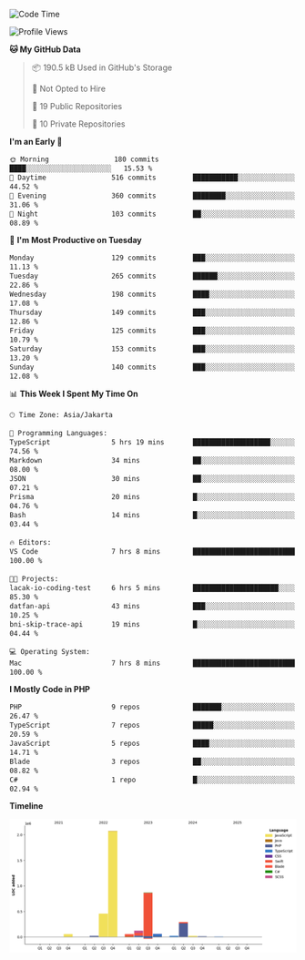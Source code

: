 <!--START_SECTION:waka-->
![Code Time](http://img.shields.io/badge/Code%20Time-533%20hrs%205%20mins-blue)

![Profile Views](http://img.shields.io/badge/Profile%20Views-0-blue)

**🐱 My GitHub Data** 

> 📦 190.5 kB Used in GitHub's Storage 
 > 
> 🚫 Not Opted to Hire
 > 
> 📜 19 Public Repositories 
 > 
> 🔑 10 Private Repositories 
 > 
**I'm an Early 🐤** 

```text
🌞 Morning                180 commits         ████░░░░░░░░░░░░░░░░░░░░░   15.53 % 
🌆 Daytime                516 commits         ███████████░░░░░░░░░░░░░░   44.52 % 
🌃 Evening                360 commits         ████████░░░░░░░░░░░░░░░░░   31.06 % 
🌙 Night                  103 commits         ██░░░░░░░░░░░░░░░░░░░░░░░   08.89 % 
```
📅 **I'm Most Productive on Tuesday** 

```text
Monday                   129 commits         ███░░░░░░░░░░░░░░░░░░░░░░   11.13 % 
Tuesday                  265 commits         ██████░░░░░░░░░░░░░░░░░░░   22.86 % 
Wednesday                198 commits         ████░░░░░░░░░░░░░░░░░░░░░   17.08 % 
Thursday                 149 commits         ███░░░░░░░░░░░░░░░░░░░░░░   12.86 % 
Friday                   125 commits         ███░░░░░░░░░░░░░░░░░░░░░░   10.79 % 
Saturday                 153 commits         ███░░░░░░░░░░░░░░░░░░░░░░   13.20 % 
Sunday                   140 commits         ███░░░░░░░░░░░░░░░░░░░░░░   12.08 % 
```


📊 **This Week I Spent My Time On** 

```text
🕑︎ Time Zone: Asia/Jakarta

💬 Programming Languages: 
TypeScript               5 hrs 19 mins       ███████████████████░░░░░░   74.56 % 
Markdown                 34 mins             ██░░░░░░░░░░░░░░░░░░░░░░░   08.00 % 
JSON                     30 mins             ██░░░░░░░░░░░░░░░░░░░░░░░   07.21 % 
Prisma                   20 mins             █░░░░░░░░░░░░░░░░░░░░░░░░   04.76 % 
Bash                     14 mins             █░░░░░░░░░░░░░░░░░░░░░░░░   03.44 % 

🔥 Editors: 
VS Code                  7 hrs 8 mins        █████████████████████████   100.00 % 

🐱‍💻 Projects: 
lacak-io-coding-test     6 hrs 5 mins        █████████████████████░░░░   85.30 % 
datfan-api               43 mins             ███░░░░░░░░░░░░░░░░░░░░░░   10.25 % 
bni-skip-trace-api       19 mins             █░░░░░░░░░░░░░░░░░░░░░░░░   04.44 % 

💻 Operating System: 
Mac                      7 hrs 8 mins        █████████████████████████   100.00 % 
```

**I Mostly Code in PHP** 

```text
PHP                      9 repos             ███████░░░░░░░░░░░░░░░░░░   26.47 % 
TypeScript               7 repos             █████░░░░░░░░░░░░░░░░░░░░   20.59 % 
JavaScript               5 repos             ████░░░░░░░░░░░░░░░░░░░░░   14.71 % 
Blade                    3 repos             ██░░░░░░░░░░░░░░░░░░░░░░░   08.82 % 
C#                       1 repo              █░░░░░░░░░░░░░░░░░░░░░░░░   02.94 % 
```



**Timeline**

![Lines of Code chart](https://raw.githubusercontent.com/brstreet2/brstreet2/main/assets/bar_graph.png)


<!--END_SECTION:waka-->
